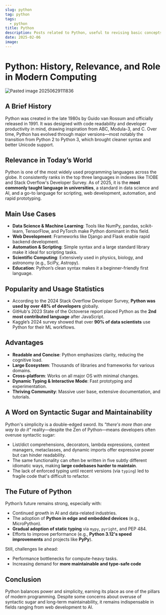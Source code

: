 ```yaml
---
slug: python
tag: python
tags:
  - python
title: Python
description: Posts related to Python, useful to revising basic concepts and interview practice
date: 2025-02-06
image:
---
```

# Python: History, Relevance, and Role in Modern Computing

![Pasted image 20250629111836](/assets/Pasted%20image%2020250629111836.png)
## A Brief History

Python was created in the late 1980s by Guido van Rossum and officially released in 1991. It was designed with code readability and developer productivity in mind, drawing inspiration from ABC, Modula-3, and C. Over time, Python has evolved through major versions—most notably the transition from Python 2 to Python 3, which brought cleaner syntax and better Unicode support.

## Relevance in Today’s World

Python is one of the most widely used programming languages across the globe. It consistently ranks in the top three languages in indexes like TIOBE and Stack Overflow's Developer Survey. As of 2025, it is the **most commonly taught language in universities**, a standard in data science and AI, and a go-to language for scripting, web development, automation, and rapid prototyping.

## Main Use Cases

- **Data Science & Machine Learning**: Tools like NumPy, pandas, scikit-learn, TensorFlow, and PyTorch make Python dominant in this field.
- **Web Development**: Frameworks like Django and Flask enable rapid backend development.
- **Automation & Scripting**: Simple syntax and a large standard library make it ideal for scripting tasks.
- **Scientific Computing**: Extensively used in physics, biology, and astronomy (e.g., SciPy, Astropy).
- **Education**: Python’s clean syntax makes it a beginner-friendly first language.

## Popularity and Usage Statistics

- According to the 2024 Stack Overflow Developer Survey, **Python was used by over 48% of developers** globally.
- GitHub's 2023 State of the Octoverse report placed Python as the **2nd most contributed language** after JavaScript.
- Kaggle’s 2024 survey showed that over **90% of data scientists** use Python for their ML workflows.

## Advantages

- **Readable and Concise**: Python emphasizes clarity, reducing the cognitive load.
- **Large Ecosystem**: Thousands of libraries and frameworks for various domains.
- **Cross-platform**: Works on all major OS with minimal changes.
- **Dynamic Typing & Interactive Mode**: Fast prototyping and experimentation.
- **Thriving Community**: Massive user base, extensive documentation, and tutorials.

## A Word on Syntactic Sugar and Maintainability

Python's simplicity is a double-edged sword. Its *"there's more than one way to do it"* reality—despite the Zen of Python—means developers often overuse syntactic sugar:

- List/dict comprehensions, decorators, lambda expressions, context managers, metaclasses, and dynamic imports offer expressive power but can hinder readability.
- The same functionality can often be written in five subtly different idiomatic ways, making **large codebases harder to maintain**.
- The lack of enforced typing until recent versions (via `typing`) led to fragile code that's difficult to refactor.

## The Future of Python

Python’s future remains strong, especially with:
- Continued growth in AI and data-related industries.
- The adoption of **Python in edge and embedded devices** (e.g., MicroPython).
- **Gradual adoption of static typing** via `mypy`, `pyright`, and PEP 484.
- Efforts to improve performance (e.g., **Python 3.12's speed improvements** and projects like **PyPy**).

Still, challenges lie ahead:
- Performance bottlenecks for compute-heavy tasks.
- Increasing demand for **more maintainable and type-safe code**

## Conclusion

Python balances power and simplicity, earning its place as one of the pillars of modern programming. Despite some concerns about overuse of syntactic sugar and long-term maintainability, it remains indispensable in fields ranging from web development to AI.